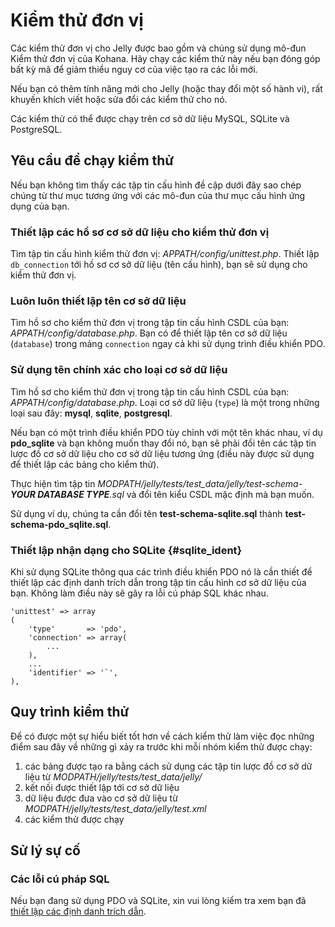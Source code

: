 # Kiểm thử đơn vị

Các kiểm thử đơn vị cho Jelly được bao gồm và chúng sử dụng mô-đun Kiểm thử đơn vị của Kohana.
Hãy chạy các kiểm thử này nếu bạn đóng góp bất kỳ mã để giảm thiểu nguy cơ của việc tạo ra các lỗi mới.

Nếu bạn có thêm tính năng mới cho Jelly (hoặc thay đổi một số hành vi), rất khuyến khích viết hoặc sửa đổi các kiểm thử cho nó.

Các kiểm thử có thể được chạy trên cơ sở dữ liệu MySQL, SQLite và PostgreSQL.

## Yêu cầu để chạy kiểm thử
Nếu bạn không tìm thấy các tập tin cấu hình đề cập dưới đây sao chép chúng từ thư mục tương ứng với các mô-đun của thư mục cấu hình ứng dụng của bạn.

### Thiết lập các hồ sơ cơ sở dữ liệu cho kiểm thử đơn vị
Tìm tập tin cấu hình kiểm thử đơn vị: *APPATH/config/unittest.php*.
Thiết lập `db_connection` tới hồ sơ cơ sở dữ liệu (tên cấu hình), bạn sẽ sử dụng cho kiểm thử đơn vị.

### Luôn luôn thiết lập tên cơ sở dữ liệu
Tìm hồ sơ cho kiểm thử đơn vị trong tập tin cấu hình CSDL của bạn: *APPATH/config/database.php*.
Bạn có để thiết lập tên cơ sở dữ liệu (`database`) trong mảng `connection` ngay cả khi sử dụng trình điều khiển PDO.

### Sử dụng tên chính xác cho loại cơ sở dữ liệu
Tìm hồ sơ cho kiểm thử đơn vị trong tập tin cấu hình CSDL của bạn: *APPATH/config/database.php*.
Loại cơ sở dữ liệu (`type`) là một trong những loại sau đây: **mysql**, **sqlite**, **postgresql**.

Nếu bạn có một trình điều khiển PDO tùy chỉnh với một tên khác nhau, ví dụ **pdo_sqlite** và bạn không muốn thay đổi nó, bạn sẽ phải đổi tên các tập tin lược đồ cơ sở dữ liệu cho cơ sở dữ liệu tương ứng (điều này được sử dụng để thiết lập các bảng cho kiểm thử).

Thực hiện tìm tập tin *MODPATH/jelly/tests/test_data/jelly/test-schema-**YOUR DATABASE TYPE**.sql* và đổi tên kiểu CSDL mặc định mà bạn muốn.

Sử dụng ví dụ, chúng ta cần đổi tên **test-schema-sqlite.sql** thành **test-schema-pdo_sqlite.sql**.

### Thiết lập nhận dạng cho SQLite {#sqlite_ident}

Khi sử dụng SQLite thông qua các trình điều khiển PDO nó là cần thiết để thiết lập các định danh trích dẫn trong tập tin cấu hình cơ sở dữ liệu của bạn.
Không làm điều này sẽ gây ra lỗi cú pháp SQL khác nhau.

	'unittest' => array
	(
		'type'       => 'pdo',
		'connection' => array(
			...
		),
		...
		'identifier' => '`',
	),

## Quy trình kiểm thử

Để có được một sự hiểu biết tốt hơn về cách kiểm thử làm việc đọc những điểm sau đây về những gì xảy ra trước khi mỗi nhóm kiểm thử được chạy:

1. các bảng được tạo ra bằng cách sử dụng các tập tin lược đồ cơ sở dữ liệu từ *MODPATH/jelly/tests/test_data/jelly/*
2. kết nối được thiết lập tới cơ sở dữ liệu
3. dữ liệu được đưa vào cơ sở dữ liệu từ *MODPATH/jelly/tests/test_data/jelly/test.xml*
4. các kiểm thử được chạy

## Sử lý sự cố

### Các lỗi cú pháp SQL

Nếu bạn đang sử dụng PDO và SQLite, xin vui lòng kiểm tra xem bạn đã [thiết lập các định danh trích dẫn](#sqlite_ident).
